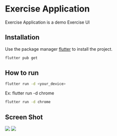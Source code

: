 # Exercise Application

Exercise Application is a demo Exercise UI

## Installation

Use the package manager [flutter](https://flutter.dev/docs/get-started/install) to install the project.

```bash
flutter pub get
```

## How to run

```bash
flutter run -d <your_device>
```
Ex: flutter run -d chrome

```bash
flutter run -d chrome
```

## Screen Shot
![](https://raw.githubusercontent.com/sun1211/mail_app/master/screenShot/Screenshot_1613101256.png)
![](https://raw.githubusercontent.com/sun1211/mail_app/master/screenShot/Screenshot_1613101260.png)